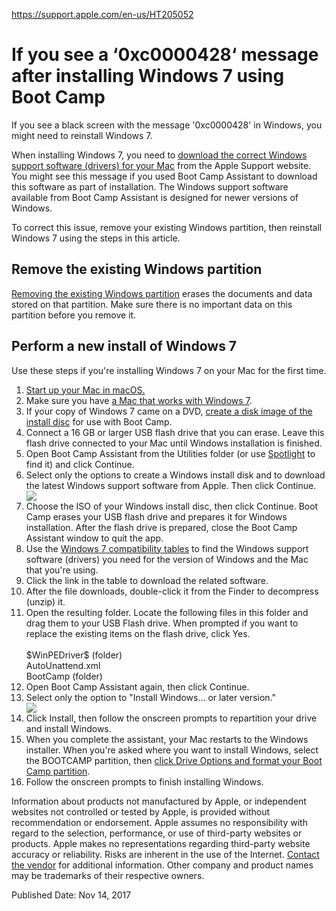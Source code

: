 <a href="https://support.apple.com/en-us/HT205052">https://support.apple.com/en-us/HT205052</a><div id="articleHeader"><h1>If you see a ‘0xc0000428‘ message after installing Windows 7 using Boot Camp</h1></div>
<div><p>If you see a black screen with the message '0xc0000428' in Windows, you might need to reinstall Windows 7.</p>
</div>


<div id="sections">
<div><p>When installing Windows 7, you need to <a href="https://support.apple.com/kb/HT205016" target="_blank">download the correct Windows support software (drivers) for your Mac</a> from the Apple Support website. You might see this message if you used Boot Camp Assistant to download this software as part of installation. The Windows support software available from Boot Camp Assistant is designed for newer versions of Windows.</p>
<p>To correct this issue, remove your existing Windows partition, then reinstall Windows 7 using the steps in this article.</p>
</div><div><h2>Remove the existing Windows partition</h2><p><a href="https://support.apple.com/kb/HT204009" target="_blank">Removing the existing Windows partition</a> erases the documents and data stored on that partition. Make sure there is no important data on this partition before you remove it.</p>
</div><div><h2>Perform a new install of Windows 7</h2><p>Use these steps if you're installing Windows 7 on your Mac for the first time.</p>
<ol>
<li><a href="https://support.apple.com/kb/HT204417" target="_blank">Start up your Mac in macOS.</a></li>
<li>Make sure you have <a href="https://support.apple.com/kb/HT205016" target="_blank">a Mac that works with Windows 7</a>.</li>
<li>If your copy of Windows 7 came on a DVD, <a href="https://support.apple.com/kb/HT203909" target="_blank">create a disk image of the install disc</a> for use with Boot Camp.</li>
<li>Connect a 16 GB or larger USB flash drive that you can erase. Leave this flash drive connected to your Mac until Windows installation is finished.</li>
<li>Open Boot Camp Assistant from the Utilities folder (or use <a href="https://support.apple.com/kb/HT201285" target="_blank">Spotlight</a> to find it) and click Continue.</li>
<li>Select only the options to create a Windows install disk and to download the latest Windows support software from Apple. Then click Continue.<div class="readableLargeImageContainer"><img src="/library/content/dam/edam/applecare/images/en_US/osx/yosemite-bootcamp-assistant.png"  alt=" " /></div></li>
<li>Choose the ISO of your Windows install disc, then click Continue. Boot Camp erases your USB flash drive and prepares it for Windows installation. After the flash drive is prepared, close the Boot Camp Assistant window to quit the app.</li>
<li>Use the <a href="https://support.apple.com/kb/HT205016#tables" target="_blank">Windows 7 compatibility tables</a> to find the Windows support software (drivers) you need for the version of Windows and the Mac that you're using.</li>
<li>Click the link in the table to download the related software.</li>
<li>After the file downloads, double-click it from the Finder to decompress (unzip) it.</li>
<li>Open the resulting folder. Locate the following files in this folder and drag them to your USB Flash drive. When prompted if you want to replace the existing items on the flash drive, click Yes.<br /><br />$WinPEDriver$ (folder)<br />
AutoUnattend.xml<br />
BootCamp (folder)</li>
<li>Open Boot Camp Assistant again, then click Continue.</li>
<li>Select only the option to "Install Windows… or later version."<div class="readableLargeImageContainer"><img src="/library/content/dam/edam/applecare/images/en_US/osx/yosemite-bootcamp-assistant-install-windows8-later.png"  alt=" " /></div></li>
<li>Click Install, then follow the onscreen prompts to repartition your drive and install Windows.</li>
<li>When you complete the assistant, your Mac restarts to the Windows installer. When you're asked where you want to install Windows, select the BOOTCAMP partition, then <a href="https://support.apple.com/kb/HT204009" target="_blank">click Drive Options and format your Boot Camp partition</a>.</li>
<li>Follow the onscreen prompts to finish installing Windows.</li>
</ol>


<div><p>Information about products not manufactured by Apple, or independent websites not controlled or tested by Apple, is provided without recommendation or endorsement. Apple assumes no responsibility with regard to the selection, performance, or use of third-party websites or products. Apple makes no representations regarding third-party website accuracy or reliability. Risks are inherent in the use of the Internet. <a href="https://support.apple.com/kb/HT201777" target="_blank">Contact the vendor</a> for additional information. Other company and product names may be trademarks of their respective owners.</p>
</div>
        





















<div>Published Date:<time> Nov 14, 2017</time>
  </div>
  

